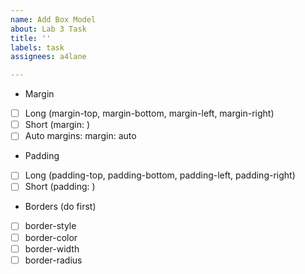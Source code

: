 ```yaml
---
name: Add Box Model
about: Lab 3 Task
title: ''
labels: task
assignees: a4lane

---
```


- Margin
- [ ] Long (margin-top, margin-bottom, margin-left, margin-right)
- [ ] Short (margin: <top> <right> <bottom> <left>)
- [ ] Auto margins: margin: auto
- Padding
- [ ] Long (padding-top, padding-bottom, padding-left, padding-right)
- [ ] Short (padding: <top> <right> <bottom> <left>)
- Borders (do first)
- [ ] border-style
- [ ] border-color
- [ ] border-width
- [ ] border-radius
